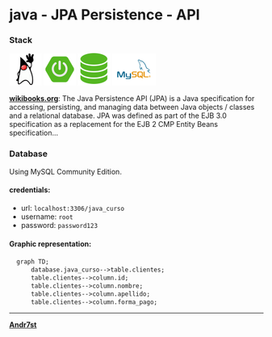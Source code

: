 # java - JPA Persistence - API

### Stack

![icon](readme-resources/stack/java.png?raw=true )
![icon](readme-resources/stack/spring.png?raw=true )
![icon](readme-resources/stack/database.png?raw=true )
![icon](readme-resources/stack/mysql.png?raw=true )

[**wikibooks.org**](https://en.wikibooks.org/wiki/Java_Persistence/What_is_JPA%3F): The Java Persistence API (JPA) is a Java specification for accessing, persisting, and managing data between Java objects / classes and a relational database. JPA was defined as part of the EJB 3.0 specification as a replacement for the EJB 2 CMP Entity Beans specification...


### Database

Using MySQL Community Edition.

#### credentials:
 * url: `localhost:3306/java_curso`
 * username: `root`
 * password: `password123`

#### Graphic representation:

```mermaid
  graph TD;
      database.java_curso-->table.clientes;
      table.clientes-->column.id;
      table.clientes-->column.nombre;
      table.clientes-->column.apellido;
      table.clientes-->column.forma_pago;

```



---

[**Andr7st**](https://github.com/Andr7st/)

[//]: # (This repo belongs to a greater project: Andrés Segura's)
